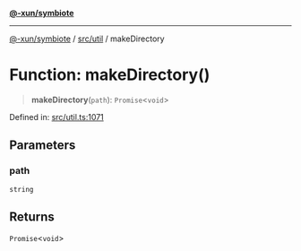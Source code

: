 [**@-xun/symbiote**](../../../README.md)

***

[@-xun/symbiote](../../../README.md) / [src/util](../README.md) / makeDirectory

# Function: makeDirectory()

> **makeDirectory**(`path`): `Promise`\<`void`\>

Defined in: [src/util.ts:1071](https://github.com/Xunnamius/symbiote/blob/a116b07afe112308bfdfdf94cf09246be76165ef/src/util.ts#L1071)

## Parameters

### path

`string`

## Returns

`Promise`\<`void`\>

